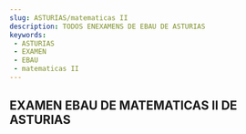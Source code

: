 ```yaml
---
slug: ASTURIAS/matematicas II
description: TODOS ENEXAMENS DE EBAU DE ASTURIAS
keywords:
 - ASTURIAS
 - EXAMEN
 - EBAU
 - matematicas II
---
```

## EXAMEN EBAU DE MATEMATICAS II DE ASTURIAS
